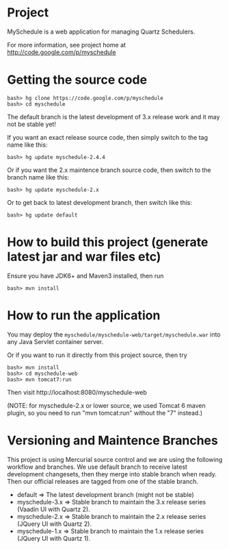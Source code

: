 # Project

MySchedule is a web application for managing Quartz Schedulers.

For more information, see project home at http://code.google.com/p/myschedule


# Getting the source code

	bash> hg clone https://code.google.com/p/myschedule
	bash> cd myschedule

The default branch is the latest development of 3.x release work and it may not be stable yet!

If you want an exact release source code, then simply switch to the tag name like this:

	bash> hg update myschedule-2.4.4

Or if you want the 2.x maintence branch source code, then switch to the branch name like this:

	bash> hg update myschedule-2.x

Or to get back to latest development branch, then switch like this:

	bash> hg update default
	

# How to build this project (generate latest jar and war files etc)

Ensure you have JDK6+ and Maven3 installed, then run

	bash> mvn install


# How to run the application

You may deploy the `myschedule/myschedule-web/target/myschedule.war` into any Java Servlet container server.

Or if you want to run it directly from this project source, then try

	bash> mvn install
	bash> cd myschedule-web
	bash> mvn tomcat7:run

Then visit http://localhost:8080/myschedule-web

(NOTE: for myschedule-2.x or lower source, we used Tomcat 6 maven plugin, so you need to run "mvn tomcat:run" 
without the "7" instead.)

# Versioning and Maintence Branches

This project is using Mercurial source control and we are using the following workflow and branches. We use
default branch to receive latest development changesets, then they merge into stable branch when ready. Then 
our official releases are tagged from one of the stable branch.

* default => The latest development branch (might not be stable)
* myschedule-3.x => Stable branch to maintain the 3.x release series (Vaadin UI with Quartz 2).
* myschedule-2.x => Stable branch to maintain the 2.x release series (JQuery UI with Quartz 2).
* myschedule-1.x => Stable branch to maintain the 1.x release series (JQuery UI with Quartz 1).
